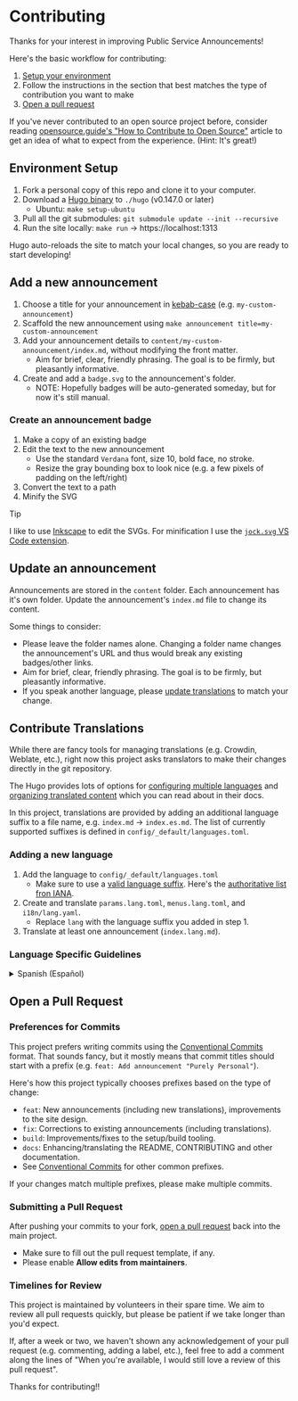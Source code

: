 # Contributing

Thanks for your interest in improving Public Service Announcements!

Here's the basic workflow for contributing:
1. [Setup your environment](#environment-setup)
2. Follow the instructions in the section that best matches the type of
   contribution you want to make
3. [Open a pull request](#open-a-pull-request)

If you've never contributed to an open source project before, consider reading
[opensource.guide's "How to Contribute to Open
Source"](https://opensource.guide/how-to-contribute/) article to get an idea of
what to expect from the experience. (Hint: It's great!)

## Environment Setup

1. Fork a personal copy of this repo and clone it to your computer.
2. Download a [Hugo binary](https://github.com/gohugoio/hugo/releases) to `./hugo`
   (v0.147.0 or later)
    - Ubuntu: `make setup-ubuntu`
3. Pull all the git submodules: `git submodule update --init --recursive`
4. Run the site locally: `make run` -> https://localhost:1313

Hugo auto-reloads the site to match your local changes, so you are ready to
start developing!


## Add a new announcement

1. Choose a title for your announcement in [kebab-case](https://developer.mozilla.org/en-US/docs/Glossary/Kebab_case) (e.g. `my-custom-announcement`)
2. Scaffold the new announcement using `make announcement title=my-custom-announcement`
3. Add your announcement details to `content/my-custom-announcement/index.md`,
   without modifying the front matter.
   - Aim for brief, clear, friendly phrasing. The goal is to be firmly, but
     pleasantly informative.
4. Create and add a `badge.svg` to the announcement's folder.
   - NOTE: Hopefully badges will be auto-generated someday, but for now it's still
     manual.

### Create an announcement badge

1. Make a copy of an existing badge
2. Edit the text to the new announcement
   - Use the standard `Verdana` font, size 10, bold face, no stroke.
   - Resize the gray bounding box to look nice (e.g. a few pixels of padding on
     the left/right)
3. Convert the text to a path
4. Minify the SVG

> [!TIP]
> I like to use [Inkscape](https://inkscape.org/) to edit the SVGs. For
> minification I use the [`jock.svg` VS Code extension](https://marketplace.visualstudio.com/items?itemName=jock.svg).

## Update an announcement

Announcements are stored in the `content` folder. Each announcement has it's own
folder. Update the announcement's `index.md` file to change its content.

Some things to consider:
   - Please leave the folder names alone. Changing a folder name changes the
     announcement's URL and thus would break any existing badges/other links.
   - Aim for brief, clear, friendly phrasing. The goal is to be firmly, but
     pleasantly informative.
   - If you speak another language, please [update
     translations](#contribute-translations) to match your change.

## Contribute Translations

While there are fancy tools for managing translations (e.g. Crowdin, Weblate,
etc.), right now this project asks translators to make their changes directly in
the git repository.

The Hugo provides lots of options for [configuring multiple
languages](https://gohugo.io/configuration/languages/) and [organizing
translated content](https://gohugo.io/content-management/multilingual/) which
you can read about in their docs.

In this project, translations are provided by adding an additional language
suffix to a file name, e.g. `index.md` -> `index.es.md`. The list of currently
supported suffixes is defined in `config/_default/languages.toml`.

### Adding a new language

1. Add the language to `config/_default/languages.toml`
   - Make sure to use a [valid language
     suffix](https://www.w3.org/International/articles/language-tags/). Here's
     the [authoritative list fron IANA](https://www.iana.org/assignments/language-subtag-registry/language-subtag-registry).
2. Create and translate `params.lang.toml`, `menus.lang.toml`, and `i18n/lang.yaml`.
   - Replace `lang` with the language suffix you added in step 1.
3. Translate at least one announcement (`index.lang.md`).

### Language Specific Guidelines

<details>
<summary>Spanish (Español)</summary>

- Use the "usted" form.

</details>


## Open a Pull Request

### Preferences for Commits

This project prefers writing commits using the [Conventional
Commits](https://www.conventionalcommits.org/en/v1.0.0/#examples) format. That
sounds fancy, but it mostly means that commit titles should start with a prefix
(e.g. `feat: Add announcement "Purely Personal"`).

Here's how this project typically chooses prefixes based on the type of change:
   - `feat`: New announcements (including new translations), improvements to the site design.
   - `fix`: Corrections to existing announcements (including translations).
   - `build`: Improvements/fixes to the setup/build tooling.
   - `docs`: Enhancing/translating the README, CONTRIBUTING and other documentation.
   - See [Conventional
Commits](https://www.conventionalcommits.org/en/v1.0.0/#examples) for other
common prefixes.

If your changes match multiple prefixes, please make multiple commits.

### Submitting a Pull Request

After pushing your commits to your fork, [open a pull
request](https://docs.github.com/en/pull-requests/collaborating-with-pull-requests/proposing-changes-to-your-work-with-pull-requests/creating-a-pull-request-from-a-fork)
back into the main project.
   - Make sure to fill out the pull request template, if any.
   - Please enable **Allow edits from maintainers**.

### Timelines for Review

This project is maintained by volunteers in their spare time. We aim to review
all pull requests quickly, but please be patient if we take longer than you'd
expect.

If, after a week or two, we haven't shown any acknowledgement of your pull request
(e.g. commenting, adding a label, etc.), feel free to add a comment along the
lines of "When you're available, I would still love a review of this pull
request".

Thanks for contributing!!